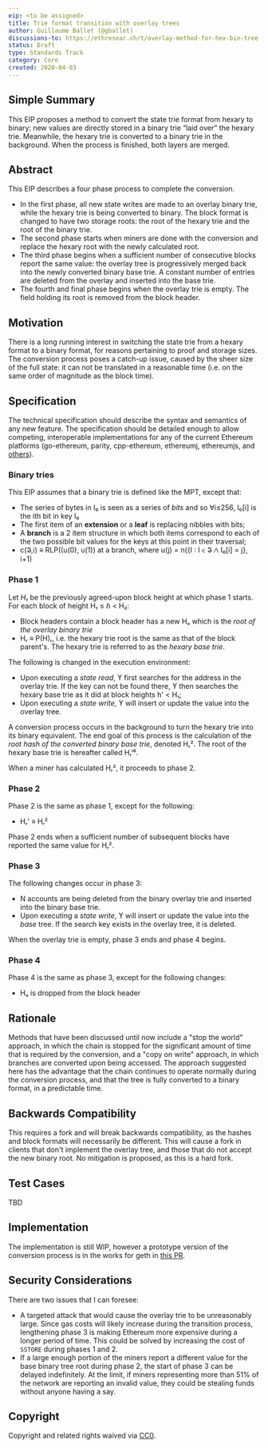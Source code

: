 ```yaml
---
eip: <to be assigned>
title: Trie format transition with overlay trees
author: Guillaume Ballet (@gballet)
discussions-to: https://ethresear.ch/t/overlay-method-for-hex-bin-tree-conversion/7104
status: Draft
type: Standards Track
category: Core
created: 2020-04-03
---
```


## Simple Summary

This EIP proposes a method to convert the state trie format from hexary to binary: new values are directly stored in a binary trie “laid over” the hexary trie. Meanwhile, the hexary trie is converted to a binary trie in the background. When the process is finished, both layers are merged.

## Abstract

This EIP describes a four phase process to complete the conversion.

  * In the first phase, all new state writes are made to an overlay binary trie, while the hexary trie is being converted to binary. The block format is changed to have two storage roots: the root of the hexary trie and the root of the binary trie.
  * The second phase starts when miners are done with the conversion and replace the hexary root with the newly calculated root.
  * The third phase begins when a sufficient number of consecutive blocks report the same value: the overlay tree is progressively merged back into the newly converted binary base trie. A constant number of entries are deleted from the overlay and inserted into the base trie.
  * The fourth and final phase begins when the overlay trie is empty. The field holding its root is removed from the block header.

## Motivation

There is a long running interest in switching the state trie from a hexary format to a binary format, for reasons pertaining to proof and storage sizes. The conversion process poses a catch-up issue, caused by the sheer size of the full state: it can not be translated in a reasonable time (i.e. on the same order of magnitude as the block time). 

## Specification
The technical specification should describe the syntax and semantics of any new feature. The specification should be detailed enough to allow competing, interoperable implementations for any of the current Ethereum platforms (go-ethereum, parity, cpp-ethereum, ethereumj, ethereumjs, and [others](https://github.com/ethereum/wiki/wiki/Clients)).

### Binary tries

This EIP assumes that a binary trie is defined like the MPT, except that:

  * The series of bytes in I₀ is seen as a series of _bits_ and so ∀i≤256, I₀[i] is the ith bit in key I₀
  * The first item of an **extension** or a **leaf** is replacing nibbles with bits;
  * A **branch** is a 2 item structure in which both items correspond to each of the two possible bit values for the keys at this point in their traversal;
  * c(𝕴,i) ≡ RLP((u(0), u(1)) at a branch, where u(j) = n({I : I ∈ 𝕴 ⋀ I₀[i] = j}, i+1)

### Phase 1

Let _H₁_ be the previously agreed-upon block height at which phase 1 starts. For each block of height H₁ ≤ _h_ < H₂:

  * Block headers contain a block header has a new Hₒ which is the _root of the overlay binary trie_
  * Hᵣ ≡ P(H)ᵣ, i.e. the hexary trie root is the same as that of the block parent's. The hexary trie is referred to as the _hexary base trie_.

The following is changed in the execution environment:

  * Upon executing a _state read_, ϒ first searches for the address in the overlay trie. If the key can not be found there, ϒ then searches the hexary base trie as it did at block heights h' < H₁;
  * Upon executing a _state write_, ϒ will insert or update the value into the overlay tree.

A conversion process occurs in the background to turn the hexary trie into its binary equivalent. The end goal of this process is the calculation of the _root hash of the converted binary base trie_, denoted Hᵣ². The root of the hexary base trie is hereafter called Hᵣⁱ⁶.

When a miner has calculated Hᵣ², it proceeds to phase 2.

### Phase 2

Phase 2 is the same as phase 1, except for the following:

  * Hᵣ' ≡ Hᵣ²


Phase 2 ends when a sufficient number of subsequent blocks have reported the same value for Hᵣ².

### Phase 3

The following changes occur in phase 3:

  * N accounts are being deleted from the binary overlay trie and inserted into the binary base trie.
  * Upon executing a _state write_, ϒ will insert or update the value into the _base_ tree. If the search key exists in the overlay tree, it is deleted.

When the overlay trie is empty, phase 3 ends and phase 4 begins.

### Phase 4

Phase 4 is the same as phase 3, except for the following changes:

  * Hₒ is dropped from the block header

## Rationale

Methods that have been discussed until now include a "stop the world" approach, in which the chain is stopped for the significant amount of time that is required by the conversion, and a "copy on write" approach, in which branches are converted upon being accessed.
The approach suggested here has the advantage that the chain continues to operate normally during the conversion process, and that the tree is fully converted to a binary format, in a predictable time.

## Backwards Compatibility

This requires a fork and will break backwards compatibility, as the hashes and block formats will necessarily be different. This will cause a fork in clients that don't implement the overlay tree, and those that do not accept the new binary root. No mitigation is proposed, as this is a hard fork.

## Test Cases

TBD

## Implementation
<!-- The implementations must be completed before any EIP is given status "Final", but it need not be completed before the EIP is accepted. While there is merit to the approach of reaching consensus on the specification and rationale before writing code, the principle of "rough consensus and running code" is still useful when it comes to resolving many discussions of API details.-->

The implementation is still WIP, however a prototype version of the conversion process is in the works for geth in [this PR](https://github.com/holiman/go-ethereum/pull/12).

## Security Considerations
<!-- All EIPs must contain a section that discusses the security implications/considerations relevant to the proposed change. Include information that might be important for security discussions, surfaces risks and can be used throughout the life cycle of the proposal. E.g. include security-relevant design decisions, concerns, important discussions, implementation-specific guidance and pitfalls, an outline of threats and risks and how they are being addressed. EIP submissions missing the "Security Considerations" section will be rejected. An EIP cannot proceed to status "Final" without a Security Considerations discussion deemed sufficient by the reviewers. -->

There are two issues that I can foresee:

  * A targeted attack that would cause the overlay trie to be unreasonably large. Since gas costs will likely increase during the transition process, lengthening phase 3 is making Ethereum more expensive during a longer period of time. This could be solved by increasing the cost of `SSTORE` during phases 1 and 2.
  * If a large enough portion of the miners report a different value for the base binary tree root during phase 2, the start of phase 3 can be delayed indefinitely. At the limit, if miners representing more than 51% of the network are reporting an invalid value, they could be stealing funds without anyone having a say.

## Copyright
Copyright and related rights waived via [CC0](https://creativecommons.org/publicdomain/zero/1.0/).
